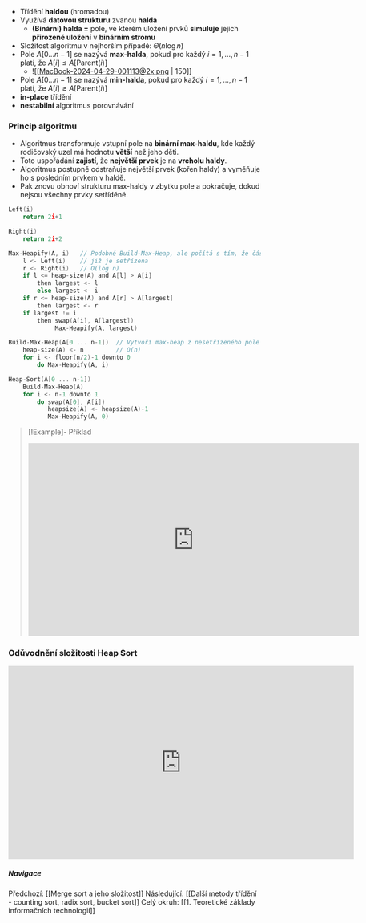 - Třídění **haldou** (hromadou)
- Využívá **datovou strukturu** zvanou **halda**
	- **(Binární) halda =** pole, ve kterém uložení prvků **simuluje** jejich **přirozené uložení** v **binárním stromu**
- Složitost algoritmu v nejhorším případě: $\Theta (n \log n)$
- Pole $A[0 ... n-1]$ se nazývá **max-halda**, pokud pro každý $i = 1, ..., n-1$ platí, že $A[i] \leq A[\text{Parent}(i)]$
	- ![[MacBook-2024-04-29-001113@2x.png | 150]]
- Pole $A[0 ... n-1]$ se nazývá **min-halda**, pokud pro každý $i = 1, ..., n-1$ platí, že $A[i] \geq A[\text{Parent}(i)]$
- **in-place** třídění
- **nestabilní** algoritmus porovnávání

### Princip algoritmu
- Algoritmus transformuje vstupní pole na **binární max-haldu**, kde každý rodičovský uzel má hodnotu **větší** než jeho děti.
- Toto uspořádání **zajistí**, že **největší prvek** je na **vrcholu haldy**.
- Algoritmus postupně odstraňuje největší prvek (kořen haldy) a vyměňuje ho s posledním prvkem v haldě.
- Pak znovu obnoví strukturu max-haldy v zbytku pole a pokračuje, dokud nejsou všechny prvky setříděné.
```C
Left(i)
	return 2i+1
```
```C
Right(i)
	return 2i+2
```
```C
Max-Heapify(A, i)   // Podobné Build-Max-Heap, ale počítá s tím, že část pole
	l <- Left(i)    // již je setřízena
	r <- Right(i)   // O(log n)
	if l <= heap-size(A) and A[l] > A[i]
		then largest <- l
		else largest <- i
	if r <= heap-size(A) and A[r] > A[largest]
		then largest <- r
	if largest != i
		then swap(A[i], A[largest])
			 Max-Heapify(A, largest)
```
```C
Build-Max-Heap(A[0 ... n-1])  // Vytvoří max-heap z nesetřízeného pole
	heap-size(A) <- n         // O(n)
	for i <- floor(n/2)-1 downto 0
		do Max-Heapify(A, i)
```
```C
Heap-Sort(A[0 ... n-1])
	Build-Max-Heap(A)
	for i <- n-1 downto 1
		do swap(A[0], A[i])
		   heapsize(A) <- heapsize(A)-1
		   Max-Heapify(A, 0)
```

>[!Example]- Příklad
><iframe width="660" height="385" src="https://www.youtube.com/embed/2DmK_H7IdTo?si=M5Dykby9YuJ-C8tU" title="YouTube video player" frameborder="0" allow="accelerometer; autoplay; clipboard-write; encrypted-media; gyroscope; picture-in-picture; web-share" referrerpolicy="strict-origin-when-cross-origin" allowfullscreen></iframe>


### Odůvodnění složitosti Heap Sort
<iframe width="690" height="385" src="https://www.youtube.com/embed/6WTL8Vkn90U?si=yH5WWzecdzcuyLd0" title="YouTube video player" frameborder="0" allow="accelerometer; autoplay; clipboard-write; encrypted-media; gyroscope; picture-in-picture; web-share" referrerpolicy="strict-origin-when-cross-origin" allowfullscreen></iframe>

##### Navigace
Předchozí:  [[Merge sort a jeho složitost]]
Následující: [[Další metody třídění - counting sort, radix sort, bucket sort]]
Celý okruh: [[1. Teoretické základy informačních technologií]]